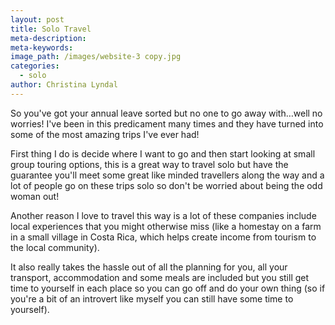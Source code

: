 ```yaml
---
layout: post
title: Solo Travel
meta-description:
meta-keywords:
image_path: /images/website-3 copy.jpg
categories:
  - solo
author: Christina Lyndal
---
```


So you've got your annual leave sorted but no one to go away with…well no worries\! I've been in this predicament many times and they have turned into some of the most amazing trips I've ever had\!

First thing I do is decide where I want to go and then start looking at small group touring options, this is a great way to travel solo but have the guarantee you'll meet some great like minded travellers along the way and a lot of people go on these trips solo so don't be worried about being the odd woman out\!&nbsp;

Another reason I love to travel this way is a lot of these companies include local experiences that you might otherwise miss (like a homestay on a farm in a small village in Costa Rica, which helps create income from tourism to the local community).&nbsp;

It also really takes the hassle out of all the planning for you, all your transport, accommodation and some meals are included but you still get time to yourself in each place so you can go off and do your own thing (so if you're a bit of an introvert like myself you can still have some time to yourself).